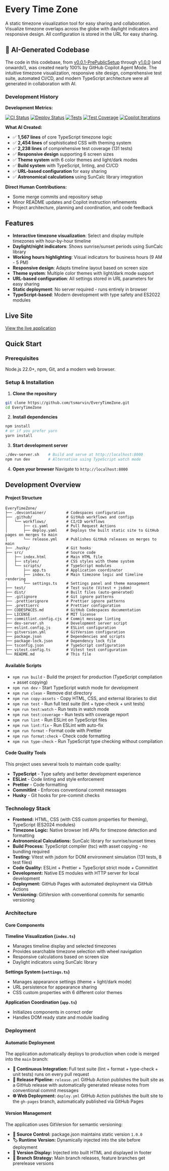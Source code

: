 # Every Time Zone

A static timezone visualization tool for easy sharing and collaboration. Visualize timezone overlaps across the globe with daylight indicators and responsive design. All configuration is stored in the URL for easy sharing.

## 🤖 AI-Generated Codebase

The code in this codebase, from [v0.0.1-PrePublicSetup](https://github.com/tsmarvin/EveryTimeZone/tree/v0.0.1-PrePublicSetup) through [v1.0.0](https://github.com/tsmarvin/EveryTimeZone/tree/v1.0.0) (and onwards!), was created nearly 100% by GitHub Copilot Agent Mode. The intuitive timezone visualization, responsive site design, comprehensive test suite, automated CI/CD, and modern TypeScript architecture were all generated in collaboration with AI.

### Development History

**Development Metrics:**

[![CI Status](https://github.com/tsmarvin/EveryTimeZone/workflows/CI/badge.svg)](https://github.com/tsmarvin/EveryTimeZone/actions/workflows/ci.yml)
[![Deploy Status](https://github.com/tsmarvin/EveryTimeZone/workflows/Deploy%20to%20GitHub%20Pages/badge.svg)](https://github.com/tsmarvin/EveryTimeZone/actions/workflows/deploy.yml)
[![Tests](https://img.shields.io/badge/tests-131%20total%20%7C%20104%20passing-green)](https://github.com/tsmarvin/EveryTimeZone/actions/workflows/ci.yml)
[![Test Coverage](https://img.shields.io/badge/coverage-comprehensive-brightgreen)](#testing)
[![Copilot Iterations](https://img.shields.io/badge/copilot%20iterations-144%20runs%20%7C%2021.5h%20total-blue)](#ai-development)

**What AI Created:**
- ✅ **1,567 lines** of core TypeScript timezone logic
- ✅ **2,454 lines** of sophisticated CSS with theming system  
- ✅ **2,238 lines** of comprehensive test coverage (131 tests)
- ✅ **Responsive design** supporting 6 screen sizes
- ✅ **Theme system** with 6 color themes and light/dark modes
- ✅ **Build system** with TypeScript, linting, and CI/CD
- ✅ **URL-based configuration** for easy sharing
- ✅ **Astronomical calculations** using SunCalc library integration

**Direct Human Contributions:**
- Some merge commits and repository setup
- Minor README updates and Copilot instruction refinements
- Project architecture, planning and coordination, and code feedback


## Features

- **Interactive timezone visualization**: Select and display multiple timezones with hour-by-hour timeline
- **Daylight/night indicators**: Shows sunrise/sunset periods using SunCalc library
- **Working hours highlighting**: Visual indicators for business hours (9 AM - 5 PM)
- **Responsive design**: Adapts timeline layout based on screen size
- **Theme system**: Multiple color themes with light/dark mode support
- **URL-based configuration**: All settings stored in URL parameters for easy sharing
- **Static deployment**: No server required - runs entirely in browser
- **TypeScript-based**: Modern development with type safety and ES2022 modules


## Live Site

[View the live application](https://www.everytimezone.net/?mode=light)


## Quick Start

### Prerequisites

Node.js 22.0+, npm, Git, and a modern web browser.

### Setup & Installation

1. **Clone the repository**
```bash
git clone https://github.com/tsmarvin/EveryTimeZone.git
cd EveryTimeZone
```

2. **Install dependencies**
```bash
npm install
# or if you prefer yarn
yarn install
```

3. **Start development server**
```bash
./dev-server.sh    # Build and serve at http://localhost:8000
npm run dev        # Alternative using TypeScript watch mode
```

4. **Open your browser**
Navigate to `http://localhost:8000`


## Development Overview

#### Project Structure
```
EveryTimeZone/
├── .devcontainer/         # Codespaces configuration
├── .github/               # GitHub workflows and configs
│   └── workflows/         # CI/CD workflows
│       ├── ci.yaml        # Pull Request Actions
│       ├── deploy.yaml    # Deploys the built static site to GitHub pages on merges to main
│       └── release.yml    # Publishes GitHub releases on merges to main
├── .husky/                # Git hooks
├── src/                   # Source code
│   ├── index.html         # Main HTML file
│   ├── styles/            # CSS styles with theme system
│   └── scripts/           # TypeScript modules
│       ├── app.ts         # Application coordinator
│       ├── index.ts       # Main timezone logic and timeline rendering
│       └── settings.ts    # Settings panel and theme management
├── test/                  # Test suite (Vitest + jsdom)
├── dist/                  # Built files (auto-generated)
├── .gitignore             # Git ignore patterns
├── .prettierignore        # Prettier ignore patterns
├── .prettierrc            # Prettier configuration
├── CODESPACES.md          # GitHub Codespaces documentation
├── LICENSE                # MIT license
├── commitlint.config.cjs  # Commit message linting
├── dev-server.sh          # Development server script
├── eslint.config.js       # ESLint configuration
├── gitversion.yml         # GitVersion configuration
├── package.json           # Dependencies and scripts
├── package-lock.json      # Dependency lock file
├── tsconfig.json          # TypeScript configuration
├── vitest.config.ts       # Vitest test configuration
└── README.md              # This file
```

#### Available Scripts

- `npm run build`         - Build the project for production (TypeScript compilation + asset copying)
- `npm run dev`           - Start TypeScript watch mode for development  
- `npm run clean`         - Remove dist directory
- `npm run copy-assets`   - Copy HTML, CSS, and external libraries to dist
- `npm run test`          - Run full test suite (lint + type-check + unit tests)
- `npm run test:watch`    - Run tests in watch mode
- `npm run test:coverage` - Run tests with coverage report
- `npm run lint`          - Run ESLint on TypeScript files
- `npm run lint:fix`      - Run ESLint with auto-fix
- `npm run format`        - Format code with Prettier
- `npm run format:check`  - Check code formatting
- `npm run type-check`    - Run TypeScript type checking without compilation

#### Code Quality Tools

This project uses several tools to maintain code quality:

- **TypeScript** - Type safety and better development experience
- **ESLint** - Code linting and style enforcement
- **Prettier** - Code formatting
- **Commitlint** - Enforces conventional commit messages
- **Husky** - Git hooks for pre-commit checks


### Technology Stack

- **Frontend:** HTML, CSS (with CSS custom properties for theming), TypeScript (ES2024 modules)
- **Timezone Logic:** Native browser Intl APIs for timezone detection and formatting
- **Astronomical Calculations:** SunCalc library for sunrise/sunset times
- **Build Process:** TypeScript compiler (tsc) with asset copying - no bundling required
- **Testing:** Vitest with jsdom for DOM environment simulation (131 tests, 8 test files)
- **Code Quality:** ESLint + Prettier + TypeScript strict mode + Commitlint
- **Development:** Native ES modules with HTTP server for local development
- **Deployment:** GitHub Pages with automated deployment via GitHub Actions
- **Versioning:** GitVersion with conventional commits for semantic versioning


### Architecture

#### Core Components

**Timeline Visualization (`index.ts`)**
- Manages timeline display and selected timezones
- Provides searchable timezone selection with wheel navigation  
- Responsive calculations based on screen size
- Daylight indicators using SunCalc library

**Settings System (`settings.ts`)**  
- Manages appearance settings (theme + light/dark mode)
- URL persistence for appearance sharing
- CSS custom properties with 6 different color themes

**Application Coordination (`app.ts`)**
- Initializes components in correct order
- Handles DOM ready state and module loading

### Deployment

#### Automatic Deployment

The application automatically deploys to production when code is merged into the `main` branch:

- **🔄 Continuous Integration:** Full test suite (lint + format + type-check + unit tests) runs on every pull request
- **🚀 Release Pipeline:** `release.yml` GitHub Action publishes the built site as a GitHub release with automatically generated release notes from conventional commit messages
- **🌐 Web Deployment:** `deploy.yml` GitHub Action publishes the built site to the `gh-pages` branch, automatically published via GitHub Pages

#### Version Management

The application uses GitVersion for semantic versioning:
- **📝 Source Control:** package.json maintains static version `1.0.0`
- **🏷️ Runtime Version:** Dynamically injected into the site before deployment
- **📍 Version Display:** Injected into built HTML and displayed in footer
- **🔀 Branch Strategy:** Main branch releases, feature branches get prerelease versions
